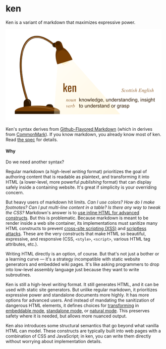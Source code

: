 # ken

Ken is a variant of markdown that maximizes expressive power.

![definition](assets/definition.png)

Ken's syntax derives from [Github-Flavored Markdown](https://github.github.com/gfm/) (which in derives from [CommonMark](https://spec.commonmark.org/)). If you know markdown, you already know most of ken. Read [the spec](spec/README.md) for details.

#### Why

Do we need another syntax?

Regular markdown (a high-level *writing* format) prioritizes the goal of authoring content that is readable as plaintext, and transforming it into HTML (a lower-level, more powerful *publishing* format) that can display safely inside a containing website. It's great if simplicity is your overriding concern.

But heavy users of markdown hit limits. *Can I use colors? How do I make footnotes? Can I put multi-line content in a table? Is there any way to tweak the CSS?* Markdown's answer is to [use inline HTML for advanced constructs](https://daringfireball.net/projects/markdown/syntax#html). But this is problematic. Because markdown is meant to be render inside a web site container, its implementations must sanitize many HTML constructs to prevent [cross-site scripting (XSS)](https://owasp.org/www-community/attacks/xss/#) and [scriptless attacks](https://citeseerx.ist.psu.edu/viewdoc/download?doi=10.1.1.469.7647&rep=rep1&type=pdf). These are the very constructs that make HTML so beautiful, expressive, and responsive (CSS, `<style>`, `<script>`, various HTML tag attributes, etc.).

Writing HTML directly is an option, of course. But that's not just a bother or a learning curve &mdash; it's a strategy incompatible with static website generators and embedded wiki pages. It's like asking programmers to drop into low-level assembly language just because they want to write subroutines.

Ken is still a high-level *writing* format. It still generates HTML, and it can be used with static site generators. But unlike regular markdown, it prioritizes expressive power and standalone documents more highly. It has more options for advanced users. And instead of mandating the sanitization of dangerous HTML elements, it defines choices for [transforming](../glossary.html#iml-transformation) in [embeddable mode](../glossary.html#embeddable-mode), [standalone mode](../glossary.html#standalone-mode), or [natural mode](../glossary.html#natural-mode). This preserves safety where it is needed, but allows more nuanced output.

Ken also introduces some structural semantics that go beyond what vanilla HTML can model. These constructs are typically built into web pages with a combination of CSS and JavaScript; in ken, you can write them directly without worrying about implementation details.
